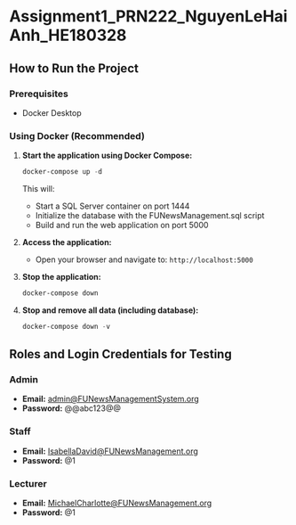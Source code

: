 # Assignment1_PRN222_NguyenLeHaiAnh_HE180328

## How to Run the Project

### Prerequisites
- Docker Desktop

### Using Docker (Recommended)

1. **Start the application using Docker Compose:**
   ```powershell
   docker-compose up -d
   ```
   This will:
   - Start a SQL Server container on port 1444
   - Initialize the database with the FUNewsManagement.sql script
   - Build and run the web application on port 5000

2. **Access the application:**
   - Open your browser and navigate to: `http://localhost:5000`

3. **Stop the application:**
   ```powershell
   docker-compose down
   ```

4. **Stop and remove all data (including database):**
   ```powershell
   docker-compose down -v
   ``` 
   
## Roles and Login Credentials for Testing

### Admin
- **Email:** admin@FUNewsManagementSystem.org
- **Password:** @@abc123@@

### Staff
- **Email:** IsabellaDavid@FUNewsManagement.org
- **Password:** @1

### Lecturer
- **Email:** MichaelCharlotte@FUNewsManagement.org
- **Password:** @1